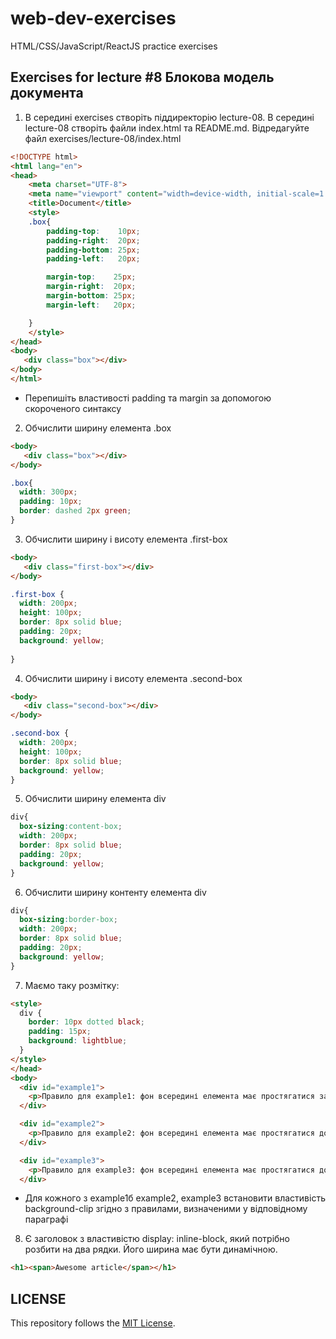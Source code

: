 # web-dev-exercises
HTML/CSS/JavaScript/ReactJS practice exercises
## Exercises for lecture #8 Блокова модель документа

1. В середині exercises створіть піддиректорію lecture-08. В середині lecture-08 створіть файли index.html та README.md. Відредагуйте файл exercises/lecture-08/index.html

```html 
<!DOCTYPE html>
<html lang="en">
<head>
    <meta charset="UTF-8">
    <meta name="viewport" content="width=device-width, initial-scale=1.0">
    <title>Document</title>
	<style>
	.box{ 
		padding-top:    10px; 
		padding-right:  20px; 
		padding-bottom: 25px; 
		padding-left:   20px;  

		margin-top:    25px; 
		margin-right:  20px; 
		margin-bottom: 25px; 
		margin-left:   20px;  

	}
	</style>
</head>
<body>
   <div class="box"></div>
</body>
</html>
```
  - Перепишіть властивості padding та margin за допомогою скороченого синтаксу

2. Обчислити ширину елемента .box

```html
<body>
   <div class="box"></div>
</body>
```
```css
.box{ 
  width: 300px; 
  padding: 10px; 
  border: dashed 2px green;
}
```
3. Обчислити ширину і висоту елемента .first-box
```html
<body>
   <div class="first-box"></div>
</body>
```
```css
.first-box {
  width: 200px;
  height: 100px;
  border: 8px solid blue;
  padding: 20px;
  background: yellow;
  
}
```
4. Обчислити ширину і висоту елемента .second-box
```html
<body>
   <div class="second-box"></div>
</body>
```
```css
.second-box {
  width: 200px;
  height: 100px;
  border: 8px solid blue;
  background: yellow;
}
```
5. Обчислити ширину елемента div
```css
div{
  box-sizing:content-box;
  width: 200px;
  border: 8px solid blue;
  padding: 20px;
  background: yellow;
}
```
6. Обчислити ширину контенту елемента div
```css
div{
  box-sizing:border-box;
  width: 200px;
  border: 8px solid blue;
  padding: 20px;
  background: yellow;
}
```
7. Маємо таку розмітку:
```html
<style>
  div {
    border: 10px dotted black;
    padding: 15px;
    background: lightblue;
  }
</style>
</head>
<body>
  <div id="example1">
    <p>Правило для example1: фон всередині елемента має простягатися за межі рамки.</p>
  </div>

  <div id="example2">
    <p>Правило для example2: фон всередині елемента має простягатися до внутрішнього краю рамки.</p>
  </div>

  <div id="example3">
    <p>Правило для example3: фон всередині елемента має простягатися до краю поля вмісту.</p>
  </div>
```
  - Для кожного з example1б example2, example3 встановити властивість background-clip згідно з правилами, визначеними у відповідному параграфі
  
8. Є заголовок з властивістю display: inline-block, який потрібно розбити на два рядки. Його ширина має бути динамічною. 
```html
<h1><span>Awesome article</span></h1>
```
## LICENSE
This repository follows the [MIT License](https://github.com/janusnic/web-dev-exercises-with-solutions/tree/main/LICENSE).


